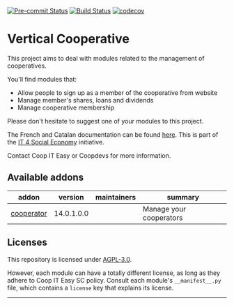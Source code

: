 
<!-- /!\ Non OCA Context : Set here the badge of your runbot / runboat instance. -->
[![Pre-commit Status](https://github.com/coopiteasy/vertical-cooperative/actions/workflows/pre-commit.yml/badge.svg?branch=14.0)](https://github.com/coopiteasy/vertical-cooperative/actions/workflows/pre-commit.yml?query=branch%3A14.0)
[![Build Status](https://github.com/coopiteasy/vertical-cooperative/actions/workflows/test.yml/badge.svg?branch=14.0)](https://github.com/coopiteasy/vertical-cooperative/actions/workflows/test.yml?query=branch%3A14.0)
[![codecov](https://codecov.io/gh/coopiteasy/vertical-cooperative/branch/14.0/graph/badge.svg)](https://codecov.io/gh/coopiteasy/vertical-cooperative)
<!-- /!\ Non OCA Context : Set here the badge of your translation instance. -->

<!-- /!\ do not modify above this line -->

# Vertical Cooperative

This project aims to deal with modules related to the management of cooperatives.

You'll find modules that:

* Allow people to sign up as a member of the cooperative from website
* Manage member's shares, loans and dividends
* Manage cooperative membership

Please don't hesitate to suggest one of your modules to this project.

The French and Catalan documentation can be found [here](https://doc.it4socialeconomy.org/books/application-cooperators).
This is part of the [IT 4 Social Economy](https://it4socialeconomy.org) initiative.

Contact Coop IT Easy or Coopdevs for more information.

<!-- /!\ do not modify below this line -->

<!-- prettier-ignore-start -->

[//]: # (addons)

Available addons
----------------
addon | version | maintainers | summary
--- | --- | --- | ---
[cooperator](cooperator/) | 14.0.1.0.0 |  | Manage your cooperators

[//]: # (end addons)

<!-- prettier-ignore-end -->

## Licenses

This repository is licensed under [AGPL-3.0](LICENSE).

However, each module can have a totally different license, as long as they adhere to Coop IT Easy SC
policy. Consult each module's `__manifest__.py` file, which contains a `license` key
that explains its license.

----
<!-- /!\ Non OCA Context : Set here the full description of your organization. -->
